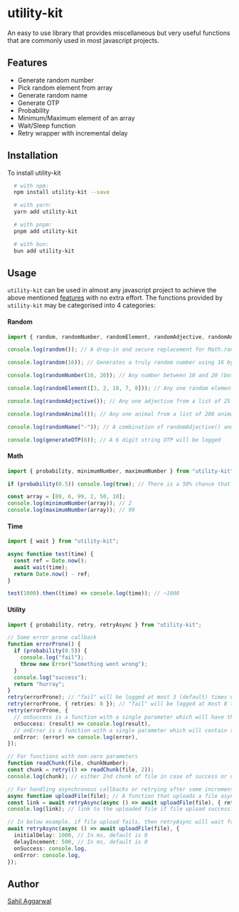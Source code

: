 # utility-kit

An easy to use library that provides miscellaneous but very useful functions that are commonly used in most javascript projects.

## Features

- Generate random number
- Pick random element from array
- Generate random name
- Generate OTP
- Probability
- Minimum/Maximum element of an array
- Wait/Sleep function
- Retry wrapper with incremental delay

## Installation

To install utility-kit

```bash
  # with npm:
  npm install utility-kit --save

  # with yarn:
  yarn add utility-kit

  # with pnpm:
  pnpm add utility-kit

  # with bun:
  bun add utility-kit
```

## Usage

`utility-kit` can be used in almost any javascript project to achieve the above mentioned [features](#Features) with no extra effort. The functions provided by `utility-kit` may be categorised into 4 categories:

#### Random

```js
import { random, randomNumber, randomElement, randomAdjective, randomAnimal, randomName, generateOTP } from "utility-kit";

console.log(random()); // A drop-in and secure replacement for Math.random(), offering truly random numbers generated using cryptographic sources.

console.log(random(16)); // Generates a truly random number using 16 bytes, providing a wider range and higher precision. The number of bytes ranges from 1-127 with 8 being default.

console.log(randomNumber(10, 20)); // Any number between 10 and 20 (both numbers included) will be logged

console.log(randomElement([3, 2, 10, 7, 8])); // Any one random element of the array will be logged

console.log(randomAdjective()); // Any one adjective from a list of 25 adjective will be logged

console.log(randomAnimal()); // Any one animal from a list of 200 animals will be logged

console.log(randomName("-")); // A combination of randomAdjective() and randomAnimal() will be logged with a "-" separator in between. Default separator is " "

console.log(generateOTP(6)); // A 6 digit string OTP will be logged
```

#### Math

```js
import { probability, minimumNumber, maximumNumber } from "utility-kit";

if (probability(0.5)) console.log(true); // There is a 50% chance that true will be logged

const array = [89, 6, 99, 2, 50, 10];
console.log(minimumNumber(array)); // 2
console.log(maximumNumber(array)); // 99
```

#### Time

```js
import { wait } from "utility-kit";

async function test(time) {
  const ref = Date.now();
  await wait(time);
  return Date.now() - ref;
}

test(1000).then((time) => console.log(time)); // ~1000
```

#### Utility

```ts
import { probability, retry, retryAsync } from "utility-kit";

// Some error prone callback
function errorProne() {
  if (probability(0.5)) {
    console.log("fail");
    throw new Error("Something went wrong");
  }
  console.log("success");
  return "hurray";
}
retry(errorProne); // "fail" will be logged at most 3 (default) times until "success" is logged
retry(errorProne, { retries: 8 }); // "fail" will be logged at most 8 times until "success" is logged
retry(errorProne, {
  // onSuccess is a function with a single parameter which will have the value that is returned by the callback function and will be invoked only in case on success. Here, "hurray" will also be logged after "success".
  onSuccess: (result) => console.log(result),
  // onError is a function with a single parameter which will contain the information about error that occured in callback function and will be invoked in case of failure. Here, error will be "Something went wrong"
  onError: (error) => console.log(error),
});

// For functions with non-zero parameters
function readChunk(file, chunkNumber);
const chunk = retry(() => readChunk(file, 2));
console.log(chunk); // either 2nd chunk of file in case of success or undefined in case of failure

// For handling asynchronous callbacks or retrying after some incremental delay
async function uploadFile(file); // A function that uploads a file asynchronously, resolving to the file link on success or rejecting on failure.
const link = await retryAsync(async () => await uploadFile(file), { retries: 4 });
console.log(link); // link to the uploaded file if file upload successful in any of the 5(1+4) tries or undefined in case of failure

// In below example, if file upload fails, then retryAsync will wait for 1000ms (initialDelay) before retrying to upload the file and this wait will increase by 500ms (delayIncrement) for every next retry.
await retryAsync(async () => await uploadFile(file), {
  initialDelay: 1000, // In ms, default is 0
  delayIncement: 500, // In ms, default is 0
  onSuccess: console.log,
  onError: console.log,
});
```

## Author

[Sahil Aggarwal](https://www.github.com/SahilAggarwal2004)
